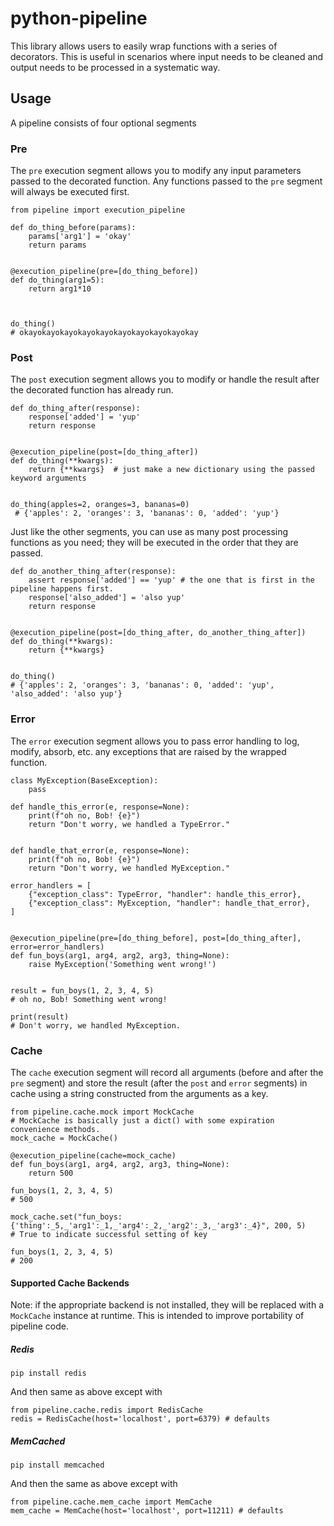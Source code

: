 # python-pipeline

This library allows users to easily wrap functions with a series of decorators. This is useful in scenarios where input needs to be cleaned and output needs to be processed in a systematic way.


## Usage
A pipeline consists of four optional segments
### Pre
The `pre` execution segment allows you to modify any input parameters passed to the decorated function. Any functions 
passed to the `pre` segment will always be executed first.

    from pipeline import execution_pipeline

    def do_thing_before(params):
        params['arg1'] = 'okay'
        return params


    @execution_pipeline(pre=[do_thing_before])
    def do_thing(arg1=5):
        return arg1*10
     
    
    
    do_thing()
    # okayokayokayokayokayokayokayokayokayokay


### Post
The `post` execution segment allows you to modify or handle the result after the decorated function has already run.

    def do_thing_after(response):
        response['added'] = 'yup'
        return response
        
        
    @execution_pipeline(post=[do_thing_after])
    def do_thing(**kwargs):
        return {**kwargs}  # just make a new dictionary using the passed keyword arguments
        
        
    do_thing(apples=2, oranges=3, bananas=0)
     # {'apples': 2, 'oranges': 3, 'bananas': 0, 'added': 'yup'}
     
Just like the other segments, you can use as many post processing functions as you need; they will be executed in the order
that they are passed.


    def do_another_thing_after(response):
        assert response['added'] == 'yup' # the one that is first in the pipeline happens first.
        response['also_added'] = 'also yup'
        return response
    
    
    @execution_pipeline(post=[do_thing_after, do_another_thing_after])
    def do_thing(**kwargs):
        return {**kwargs}
        
     
    do_thing()
    # {'apples': 2, 'oranges': 3, 'bananas': 0, 'added': 'yup', 'also_added': 'also yup'}
        
### Error
The `error` execution segment allows you to pass error handling to log, modify, absorb, etc. any exceptions that are 
raised by the wrapped function.


    class MyException(BaseException):
        pass
    
    def handle_this_error(e, response=None):
        print(f"oh no, Bob! {e}")
        return "Don't worry, we handled a TypeError."
    
    
    def handle_that_error(e, response=None):
        print(f"oh no, Bob! {e}")
        return "Don't worry, we handled MyException."
        
    error_handlers = [
        {"exception_class": TypeError, "handler": handle_this_error},
        {"exception_class": MyException, "handler": handle_that_error},
    ]
    
    
    @execution_pipeline(pre=[do_thing_before], post=[do_thing_after], error=error_handlers)
    def fun_boys(arg1, arg4, arg2, arg3, thing=None):
        raise MyException('Something went wrong!')
        
    
    result = fun_boys(1, 2, 3, 4, 5)
    # oh no, Bob! Something went wrong!
    
    print(result) 
    # Don't worry, we handled MyException.
    
### Cache
The `cache` execution segment will record all arguments (before and after the `pre` segment) and store the result 
(after the `post` and `error` segments) in cache using a string constructed from the arguments as a key. 

    from pipeline.cache.mock import MockCache
    # MockCache is basically just a dict() with some expiration convenience methods.
    mock_cache = MockCache()
    
    @execution_pipeline(cache=mock_cache)
    def fun_boys(arg1, arg4, arg2, arg3, thing=None):
        return 500
        
    fun_boys(1, 2, 3, 4, 5)
    # 500
    
    mock_cache.set("fun_boys:{'thing':_5,_'arg1':_1,_'arg4':_2,_'arg2':_3,_'arg3':_4}", 200, 5)
    # True to indicate successful setting of key
    
    fun_boys(1, 2, 3, 4, 5)
    # 200
        
#### Supported Cache Backends
Note: if the appropriate backend is not installed, they will be replaced with a `MockCache` instance at runtime. This 
is intended to improve portability of pipeline code. 

##### Redis
```
pip install redis
```
And then same as above except with

    from pipeline.cache.redis import RedisCache
    redis = RedisCache(host='localhost', port=6379) # defaults
    
    
##### MemCached
```
pip install memcached
```
And then the same as above except with

    from pipeline.cache.mem_cache import MemCache 
    mem_cache = MemCache(host='localhost', port=11211) # defaults

